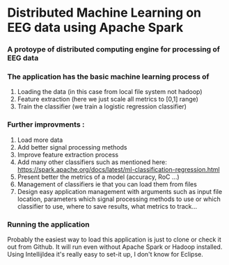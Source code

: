 # Distributed Machine Learning on EEG data using Apache Spark

### A protoype of distributed computing engine for processing of EEG data

### The application has the basic machine learning process of 
 1. Loading the data (in this case from local file system not hadoop)
 2. Feature extraction (here we just scale all metrics to [0,1] range)
 3. Train the classifier (we train a logistic regression classifier)

### Further improvments :
1. Load more data
2. Add better signal processing methods
3. Improve feature extraction process
4. Add many other classifiers such as mentioned here: https://spark.apache.org/docs/latest/ml-classification-regression.html
5. Present better the metrics of a model (accuracy, RoC …)
6. Management of classifiers ie that you can load them from files
7. Design easy application management with arguments such as input file location, parameters which signal processing methods to use or which classifier to use, where to save results, what metrics to track…

### Running the application

Probably the easiest way to load this application is just to clone or check it out from Github. 
It will run even without Apache Spark or Hadoop installed.
Using IntellijIdea it's really easy to set-it up, I don't know for Eclipse.


